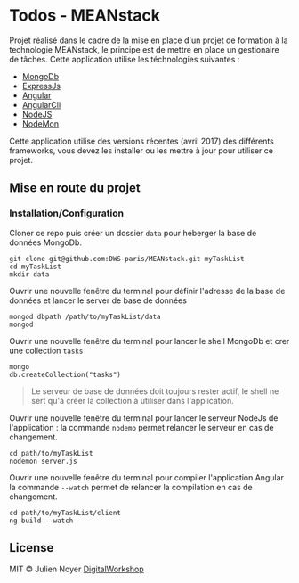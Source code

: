 # Todos - MEANstack

Projet réalisé dans le cadre de la mise en place d'un projet de formation à la technologie MEANstack, le principe est de mettre en place un gestionaire de tâches. Cette application utilise les téchnologies suivantes :
- [MongoDb](https://www.mongodb.com/)
- [ExpressJs](http://expressjs.com/fr/)
- [Angular](https://angular.io/)
- [AngularCli](https://cli.angular.io/)
- [NodeJS](https://nodejs.org/en/)
- [NodeMon](https://nodemon.io/)

Cette application utilise des versions récentes (avril 2017) des différents frameworks, vous devez les installer ou les mettre à jour pour utiliser ce projet.

##

## Mise en route du projet

### Installation/Configuration

Cloner ce repo puis créer un dossier `data` pour héberger la base de données MongoDb.
```
git clone git@github.com:DWS-paris/MEANstack.git myTaskList
cd myTaskList
mkdir data
```

Ouvrir une nouvelle fenêtre du terminal pour définir l'adresse de la base de données et lancer le server de base de données
```
mongod dbpath /path/to/myTaskList/data
mongod
```

Ouvrir une nouvelle fenêtre du terminal pour lancer le shell MongoDb et crer une collection `tasks`
```
mongo
db.createCollection("tasks")
```

> Le serveur de base de données doit toujours rester actif, le shell ne sert qu'à créer la collection à utiliser dans l'application.

Ouvrir une nouvelle fenêtre du terminal pour lancer le serveur NodeJs de l'application : la commande `nodemo` permet relancer le serveur en cas de changement.
```
cd path/to/myTaskList
nodemon server.js
```

Ouvrir une nouvelle fenêtre du terminal pour compiler l'application Angular la commande `--watch` permet de relancer la compilation en cas de changement.
```
cd path/to/myTaskList/client
ng build --watch
```





## License

MIT © Julien Noyer [DigitalWorkshop](http://www.digitalworkshop.fr)
